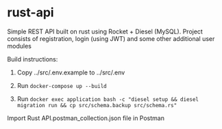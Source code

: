 # rust-api

Simple REST API built on rust using Rocket + Diesel (MySQL). Project consists of registration, login (using JWT) and
some other additional user modules

Build instructions:

1. Copy ../src/.env.example to ../src/.env

2. Run `docker-compose up --build`

3. Run `docker exec application bash -c "diesel setup && diesel migration run && cp src/schema.backup src/schema.rs"`

Import Rust API.postman_collection.json file in Postman
